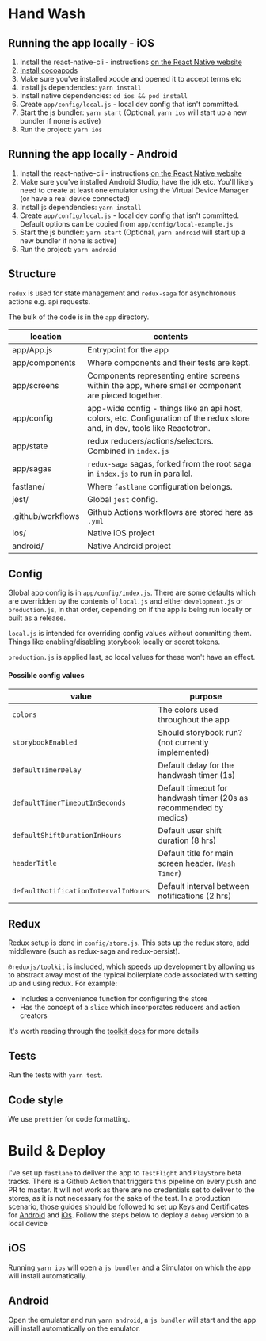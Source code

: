 # Hand Wash

## Running the app locally - iOS

1. Install the react-native-cli - instructions [on the React Native website](https://facebook.github.io/react-native/docs/getting-started)
2. [Install cocoapods](https://guides.cocoapods.org/using/getting-started.html)
3. Make sure you've installed xcode and opened it to accept terms etc
4. Install js dependencies: `yarn install`
5. Install native dependencies: `cd ios && pod install`
6. Create `app/config/local.js` - local dev config that isn't committed.
7. Start the js bundler: `yarn start` (Optional, `yarn ios` will start up a new bundler if none is active)
8. Run the project: `yarn ios`

## Running the app locally - Android

1. Install the react-native-cli - instructions [on the React Native website](https://facebook.github.io/react-native/docs/getting-started)
2. Make sure you've installed Android Studio, have the jdk etc. You'll likely need to create at least one emulator using the Virtual Device Manager (or have a real device connected)
3. Install js dependencies: `yarn install`
4. Create `app/config/local.js` - local dev config that isn't committed. Default options can be copied from `app/config/local-example.js`
5. Start the js bundler: `yarn start` (Optional, `yarn android` will start up a new bundler if none is active)
6. Run the project: `yarn android`

## Structure

`redux` is used for state management and `redux-saga` for asynchronous actions e.g. api requests.

The bulk of the code is in the `app` directory.

| location       | contents                                                                                                                     |
| -------------- | ---------------------------------------------------------------------------------------------------------------------------- |
| app/App.js     | Entrypoint for the app                                                                                                       |
| app/components | Where components and their tests are kept.                                                                                |
| app/screens    | Components representing entire screens within the app, where smaller component are pieced together.                          |
| app/config     | app-wide config - things like an api host, colors, etc. Configuration of the redux store and, in dev, tools like Reactotron. |
| app/state      | redux reducers/actions/selectors. Combined in `index.js`                                                                     |
| app/sagas      | `redux-saga` sagas, forked from the root saga in `index.js` to run in parallel.                                              |
| fastlane/     | Where `fastlane` configuration belongs.                                              |
| jest/      | Global `jest` config.                                              |
| .github/workflows      | Github Actions workflows are stored here as `.yml`                                           |
| ios/           | Native iOS project                                                                                                           |
| android/       | Native Android project                                                                                                       |

## Config

Global app config is in `app/config/index.js`. There are some defaults which are overridden by the contents of `local.js` and either `development.js` or `production.js`, in that order, depending on if the app is being run locally or built as a release.

`local.js` is intended for overriding config values without committing them. Things like enabling/disabling storybook locally or secret tokens.

`production.js` is applied last, so local values for these won't have an effect.

#### Possible config values

| value                                | purpose                                                           |
| ------------------------------------ | ----------------------------------------------------------------- |
| `colors`                             | The colors used throughout the app                                |
| `storybookEnabled`                   | Should storybook run? (not currently implemented)                 |
| `defaultTimerDelay`                  | Default delay for the handwash timer (1s)                         |
| `defaultTimerTimeoutInSeconds`       | Default timeout for handwash timer (20s as recommended by medics) |
| `defaultShiftDurationInHours`        | Default user shift duration (8 hrs)                               |
| `headerTitle`        | Default title for main screen header. (`Wash Timer`)                            |
| `defaultNotificationIntervalInHours` | Default interval between notifications (2 hrs)                    |

## Redux

Redux setup is done in `config/store.js`. This sets up the redux store, add middleware (such as redux-saga and redux-persist).

`@reduxjs/toolkit` is included, which speeds up development by allowing us to abstract away most of the typical boilerplate code associated with setting up and using redux. For example:

- Includes a convenience function for configuring the store
- Has the concept of a `slice` which incorporates reducers and action creators

It's worth reading through the [toolkit docs](https://redux-toolkit.js.org/) for more details

## Tests

Run the tests with `yarn test`. 

## Code style

We use `prettier` for code formatting.

# Build & Deploy

I've set up `fastlane` to deliver the app to `TestFlight` and `PlayStore` beta tracks. There is a Github Action that triggers this pipeline on every push and PR to master. It will not work as there are no credentials set to deliver to the stores, as it is not necessary for the sake of the test. In a production scenario, those guides should be followed to set up Keys and Certificates for [Android](https://shift.infinite.red/simple-react-native-android-releases-319dc5e29605) and [iOs](https://docs.fastlane.tools/actions/match/#setup).  Follow the steps below to deploy a `debug` version to a local device

## iOS

Running `yarn ios` will open a `js bundler` and a Simulator on which the app will install automatically.

## Android

Open the emulator and run `yarn android`, a `js bundler` will start and the app will install automatically on the emulator.
